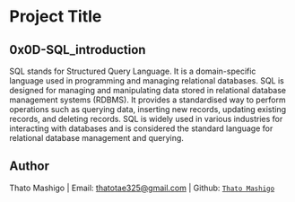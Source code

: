 
# Project Title

## 0x0D-SQL_introduction

SQL stands for Structured Query Language. It is a domain-specific language used in programming and managing relational databases. SQL is designed for managing and manipulating data stored in relational database management systems (RDBMS). It provides a standardised way to perform operations such as querying data, inserting new records, updating existing records, and deleting records. SQL is widely used in various industries for interacting with databases and is considered the standard language for relational database management and querying.


## Author

Thato Mashigo | Email: thatotae325@gmail.com | Github: [`Thato Mashigo`](https://github.com/Polarthebear)
